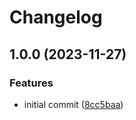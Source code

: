 # Changelog

## 1.0.0 (2023-11-27)


### Features

* initial commit ([8cc5baa](https://github.com/devtemplates/github/commit/8cc5baac456babbd2aaccd8a8df8395414db5506))
